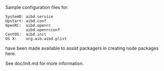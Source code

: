 Sample configuration files for:
```
SystemD: aibd.service
Upstart: aibd.conf
OpenRC:  aibd.openrc
         aibd.openrcconf
CentOS:  aibd.init
OS X:    org.aib.aibd.plist
```
have been made available to assist packagers in creating node packages here.

See doc/init.md for more information.
